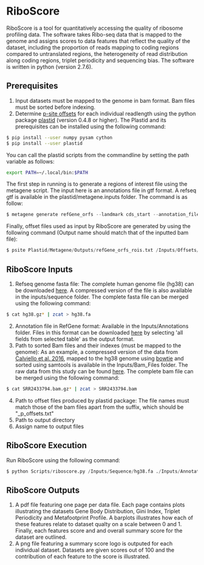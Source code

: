 # RiboScore
RiboScore is a tool for quantitatively accessing the quality of ribosome profiling data. The software takes Ribo-seq data that is mapped to the genome and assigns scores to data features that reflect the quality of the dataset, including the proportion of reads mapping to coding regions compared to untranslated regions, the heterogeneity of read distribution along coding regions, triplet periodicity and sequencing bias. The software is written in python (version 2.7.6). 

## Prerequisites
1. Input datasets must be mapped to the genome in bam format. Bam files must be sorted before indexing.
2. Determine [p-site offsets](https://plastid.readthedocs.io/en/latest/examples/p_site.html) for each individual readlength using the python package [plastid](https://plastid.readthedocs.io/en/latest/quickstart.html) (version 0.4.8 or higher). The Plastid and its prerequisites can be installed using the following command:
```sh 
$ pip install --user numpy pysam cython
$ pip install --user plastid 
```
You can call the plastid scripts from the commandline by setting the path variable as follows:
```sh
export PATH=~/.local/bin:$PATH
```
The first step in running is to generate a regions of interest file using the metagene script. The input here is an annotations file in gtf format. A refseq gtf is available in the plastid/metagene.inputs folder. The command is as follow:
```python 
$ metagene generate refGene_orfs --landmark cds_start --annotation_files Plastid/Metagene/Input/refGene.gtf
```
Finally, offset files used as input by RiboScore are generated by using the following command (Output name should match that of the inputted bam file):
```python 
$ psite Plastid/Metagene/Outputs/refGene_orfs_rois.txt /Inputs/Offsets/SRR2433794 --min_length 25 --max_length 34 --aggregate --constrain 10 15 --default 12 --require_upstream --count_files /Inputs/Bam_Files/SRR2433794.bam
```

## RiboScore Inputs
1. Refseq genome fasta file: The complete human genome file (hg38) can be downloaded [here](http://hgdownload.soe.ucsc.edu/goldenPath/hg38/bigZips/). A compressed version of the file is also available in the inputs/sequence folder. The complete fasta file can be merged using the following command:
```sh 
$ cat hg38.gz* | zcat > hg38.fa 
```
 2. Annotation file in RefGene format: Available in the Inputs/Annotations folder. Files in this format can be downloaded [here](https://genome.ucsc.edu/cgi-bin/hgTables) by selecting 'all fields from selected table' as the output format.
 3. Path to sorted Bam files and their indexes (must be mapped to the genome): As an example, a compressed version of the data from [Calviello et al. 2016](https://www.nature.com/articles/nmeth.3688), mapped to the hg38 genome using [bowtie](http://bowtie-bio.sourceforge.net/manual.shtml) and sorted using samtools is available in the Inputs/Bam_Files folder. The raw data from this study can be found [here](https://www.ncbi.nlm.nih.gov/geo/query/acc.cgi?acc=GSE73136). The complete bam file can be merged using the following command:
```sh 
$ cat SRR2433794.bam.gz* | zcat > SRR2433794.bam 
```
4. Path to offset files produced by plastid package: The file names must match those of the bam files apart from the suffix, which should be "_p_offsets.txt"
5. Path to output directory
6. Assign name to output files

## RiboScore Execution
Run RiboScore using the following command:
```python
$ python Scripts/riboscore.py /Inputs/Sequence/hg38.fa ./Inputs/Annotations/refGene.txt ./Inputs/Bam_Files/ ./Inputs/Offsets/ ./Outputs/Calviello16/ Calviello16
```

## RiboScore Outputs
1. A pdf file featuring one page per data file. Each page contains plots illustrating the datasets Gene Body Distribution, Gini Index, Triplet Periodicity and Metafootprint Profile. A barplots illustrates how each of these features relate to dataset qualty on a scale between 0 and 1. Finally, each features score and and overall summary score for the dataset are outlined. 
2. A png file featuring a summary score logo is outputed for each individual dataset. Datasets are given scores out of 100 and the contribution of each feature to the score is illustrated.

